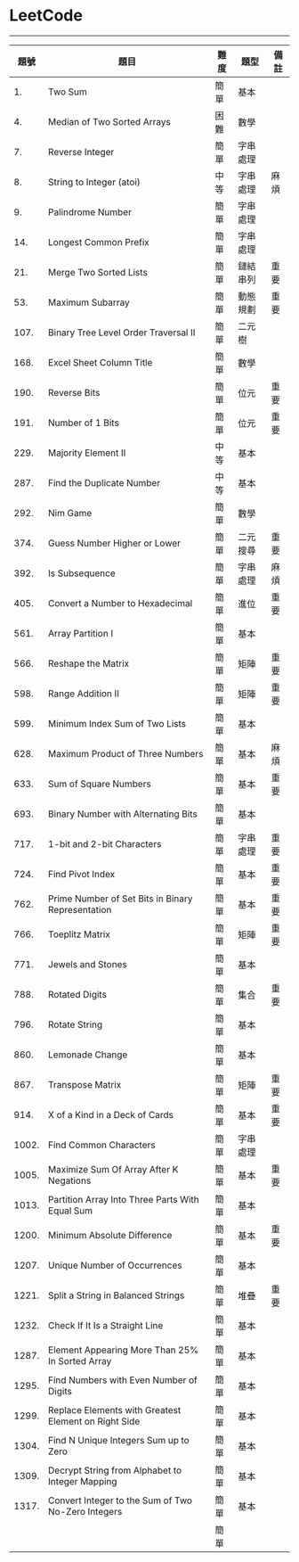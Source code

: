 # LeetCode
----------
| 題號 | 題目 | 難度 | 題型 | 備註 |
| ---- | ---- | ---- | ---- | ---- |
| 1. | Two Sum | 簡單 | 基本 |  |
| 4. | Median of Two Sorted Arrays | 困難 | 數學 |  |
| 7. | Reverse Integer | 簡單 | 字串處理 |  |
| 8. | String to Integer (atoi) | 中等 | 字串處理 | 麻煩 |
| 9. | Palindrome Number | 簡單 | 字串處理 |  |
| 14. | Longest Common Prefix | 簡單 | 字串處理 |  |
| 21. | Merge Two Sorted Lists | 簡單 | 鏈結串列 | 重要 |
| 53. | Maximum Subarray | 簡單 | 動態規劃 | 重要 |
| 107. | Binary Tree Level Order Traversal II | 簡單 | 二元樹 |  |
| 168. | Excel Sheet Column Title | 簡單 | 數學 |  |
| 190. | Reverse Bits | 簡單 | 位元 | 重要 |
| 191. | Number of 1 Bits | 簡單 | 位元 | 重要 |
| 229. | Majority Element II | 中等 | 基本 |  |
| 287. | Find the Duplicate Number | 中等 | 基本 |  |
| 292. | Nim Game | 簡單 | 數學 |  |
| 374. | Guess Number Higher or Lower | 簡單 | 二元搜尋 | 重要 |
| 392. | Is Subsequence | 簡單 | 字串處理 | 麻煩 |
| 405. | Convert a Number to Hexadecimal | 簡單 | 進位 | 重要 |
| 561. | Array Partition I | 簡單 | 基本 |  |
| 566. | Reshape the Matrix | 簡單 | 矩陣 | 重要 |
| 598. | Range Addition II  | 簡單 | 矩陣 | 重要 |
| 599. | Minimum Index Sum of Two Lists  | 簡單 | 基本 |  |
| 628. | Maximum Product of Three Numbers | 簡單 | 基本 | 麻煩 |
| 633. | Sum of Square Numbers | 簡單 | 基本 | 重要 |
| 693. | Binary Number with Alternating Bits | 簡單 | 基本 |  |
| 717. | 1-bit and 2-bit Characters | 簡單 | 字串處理 | 重要 |
| 724. | Find Pivot Index | 簡單 | 基本 | 重要 |
| 762. | Prime Number of Set Bits in Binary Representation | 簡單 | 基本 | 重要 |
| 766. | Toeplitz Matrix | 簡單 | 矩陣 | 重要 |
| 771. | Jewels and Stones | 簡單 | 基本 |  |
| 788. | Rotated Digits | 簡單 | 集合 | 重要 |
| 796. | Rotate String | 簡單 | 基本 |  |
| 860. | Lemonade Change | 簡單 | 基本 |  |
| 867. | Transpose Matrix | 簡單 | 矩陣 | 重要 |
| 914. | X of a Kind in a Deck of Cards | 簡單 | 基本 | 重要 |
| 1002. | Find Common Characters | 簡單 | 字串處理 |  |
| 1005. | Maximize Sum Of Array After K Negations | 簡單 | 基本 | 重要 |
| 1013. | Partition Array Into Three Parts With Equal Sum | 簡單 | 基本 |  |
| 1200. | Minimum Absolute Difference | 簡單 | 基本 | 重要 |
| 1207. | Unique Number of Occurrences | 簡單 | 基本 |  |
| 1221. | Split a String in Balanced Strings | 簡單 | 堆疊 | 重要 |
| 1232. | Check If It Is a Straight Line | 簡單 | 基本 |  |
| 1287. | Element Appearing More Than 25% In Sorted Array | 簡單 | 基本 |  |
| 1295. | Find Numbers with Even Number of Digits | 簡單 | 基本 |  |
| 1299. | Replace Elements with Greatest Element on Right Side | 簡單 | 基本 |  |
| 1304. | Find N Unique Integers Sum up to Zero | 簡單 | 基本 |  |
| 1309. | Decrypt String from Alphabet to Integer Mapping | 簡單 | 基本 |  |
| 1317. | Convert Integer to the Sum of Two No-Zero Integers | 簡單 | 基本 |  |
|  |  | 簡單 |  |  |